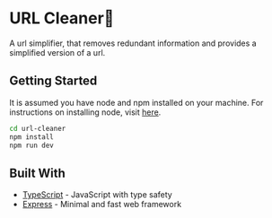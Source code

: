 # URL Cleaner🧹
A url simplifier, that removes redundant information and provides a simplified version of a url.

## Getting Started
It is assumed you have node and npm installed on your machine. For instructions on installing node, visit [here](https://nodejs.org/en/download/).
```bash
cd url-cleaner
npm install
npm run dev
```

## Built With
- [TypeScript](https://www.typescriptlang.org/) - JavaScript with type safety
- [Express](https://expressjs.com/) - Minimal and fast web framework
